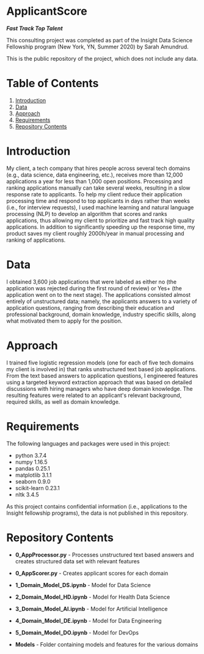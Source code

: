 # ApplicantScore
___Fast Track Top Talent___

This consulting project was completed as part of the Insight Data Science Fellowship program (New York, YN, Summer 2020) by Sarah Amundrud.

This is the public repository of the project, which does not include any data.


# Table of Contents
1. [Introduction](README.md#introduction)
2. [Data](README.md#data)
3. [Approach](README.md#approach)
4. [Requirements](README.md#requirements)
5. [Repository Contents](README.md#repository-contents)
 
 
 
# Introduction
My client, a tech company that hires people across several tech domains (e.g., data science, data engineering, etc.), receives more than 12,000 applications a year for less than 1,000 open positions.
Processing and ranking applications manually can take several weeks, resulting in a slow response rate to applicants. 
To help my client reduce their application processing time and respond to top applicants in days rather than weeks (i.e., for interview requests), I used machine learning and natural language processing (NLP) to develop an algorithm that scores and ranks applications, thus allowing my client to prioritize and fast track high quality applications. In addition to significantly speeding up the response time, my product saves my client roughly 2000h/year in manual processing and ranking of applications. 

# Data
I obtained 3,600 job applications that were labeled as either no (the application was rejected during the first round of review) or Yes+ (the application went on to the next stage). The applications consisted almost entirely of unstructured data; namely, the applicants answers to a variety of application questions, ranging from describing their education and professional background, domain knowledge, industry specific skills, along what motivated them to apply for the position. 

 
# Approach
I trained five logistic regression models (one for each of five tech domains my client is involved in) that ranks unstructured text based job applications.
From the text based answers to application questions, I engineered features using a targeted keyword extraction approach that was based on detailed discussions with hiring managers who have deep domain knowledge. The resulting features were related to an applicant's relevant background, required skills, as well as domain knowledge. 



# Requirements

The following languages and packages were used in this project:

* python 3.7.4
* numpy 1.16.5
* pandas 0.25.1
* matplotlib 3.1.1
* seaborn 0.9.0
* scikit-learn 0.23.1 
* nltk 3.4.5


As this project contains confidential information (i.e., applications to the Insight fellowship programs), the data is not published in this repository.


# Repository Contents

* __0_AppProcessor.py__ - Processes unstructured text based answers and creates structured data set with relevant features

* __0_AppScorer.py__ - Creates applicant scores for each domain

* __1_Domain_Model_DS.ipynb__ - Model for Data Science

* __2_Domain_Model_HD.ipynb__ - Model for Health Data Science

* __3_Domain_Model_AI.ipynb__ - Model for Artificial Intelligence

* __4_Domain_Model_DE.ipynb__ - Model for Data Engineering

* __5_Domain_Model_DO.ipynb__ - Model for DevOps

* __Models__ - Folder containing models and features for the various domains

